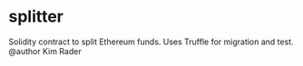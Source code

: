 # splitter
Solidity contract to split Ethereum funds. 
Uses Truffle for migration and test.
@author Kim Rader

